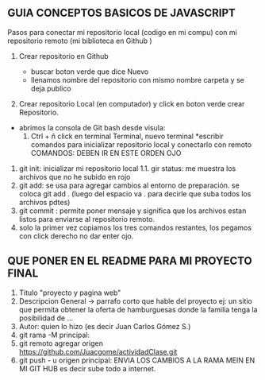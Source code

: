 ## GUIA CONCEPTOS BASICOS DE JAVASCRIPT

Pasos para conectar mi repositorio local (codigo en mi compu) con mi repositorio remoto (mi biblioteca en Github )

1. Crear repositorio en Github
   * buscar boton verde que dice Nuevo
   * llenamos nombre del repositorio con mismo nombre carpeta y se deja publico

2. Crear repositorio Local (en computador) y click en boton verde crear Repositorio.  

* abrimos la consola de Git bash desde visula:
  1. Ctrl + ñ  click en terminal
  Terminal, nuevo terminal
*escribir comandos para inicializar repositorio local y conectarlo con remoto
     COMANDOS: DEBEN IR EN ESTE ORDEN OJO
 1. git init: inicializar mi repositorio local
 1.1. gir status: me muestra los archivos que no he subido en rojo  
 2. git add: se usa para agregar cambios al entorno de preparación. se coloca git add . (luego del espacio va . para decirle que suba todos los archivos pdtes)
 3. git commit : permite poner mensaje y significa que los archivos estan listos para enviarse al repositorio remoto. 
 4. solo la primer vez copiamos los tres comandos restantes, los pegamos con click derecho no dar enter ojo.







## QUE PONER EN EL README PARA MI PROYECTO FINAL
1. Titulo "proyecto y pagina web"
2. Descripcion General -> parrafo corto que hable del proyecto ej: un sitio que permita obtener la oferta de hamburguesas donde la familia tenga la posibilidad de ...
3. Autor: quien lo hizo (es decir Juan Carlos Gómez S.)
4. git rama -M principal:  
5. git remoto agregar origen https://github.com/Juacgome/actividadClase.git
6. git push - u origen principal: ENVIA LOS CAMBIOS A LA RAMA MEIN EN MI GIT HUB es decir sube todo a internet.
